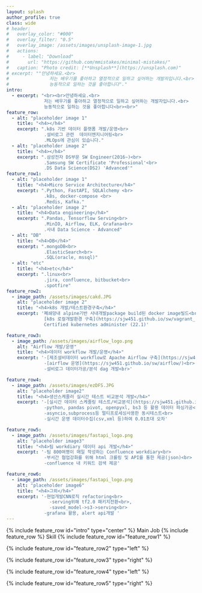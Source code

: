 ```yaml
---
layout: splash
author_profile: true
class: wide
# header:
#   overlay_color: "#000"
#   overlay_filter: "0.5"
#   overlay_image: /assets/images/unsplash-image-1.jpg
#   actions:
#     - label: "Download"
#       url: "https://github.com/mmistakes/minimal-mistakes/"
#   caption: "Photo credit: [**Unsplash**](https://unsplash.com)"
# excerpt: ""안녕하세요.<br> 
#               저는 배우기를 좋아하고 열정적으로 일하고 싶어하는 개발자입니다.<br>   
#               능동적으로 일하는 것을 좋아합니다"."
intro: 
  - excerpt: "<br><br>안녕하세요.<br> 
              저는 배우기를 좋아하고 열정적으로 일하고 싶어하는 개발자입니다.<br>   
              능동적으로 일하는 것을 좋아합니다<br><br>"
feature_row:
  - alt: "placeholder image 1"
    title: "<h4></h4>"
    excerpt: ".k8s 기반 데이터 플랫폼 개발/운영<br> 
              .설비로그 관련  데이터엔지니어링<br>
              .MLOps에 관심이 있습니다." 
  - alt: "placeholder image 2"
    title: "<h4></h4>"
    excerpt: ".삼성전자 DS부문 SW Engineer(2016~)<br>
              .Samsung SW Certificate 'Professional'<br>
              .DS Data Science(DS2) 'Advanced'"
feature_row1:
  - alt: "placeholder image 1"
    title: "<h4>Micro Service Architecture</h4>"
    excerpt: ".Python, FastAPI, SQLAlchemy <br>
              .k8s, docker-compose <br> 
              .Redis, Kafka."
  - alt: "placeholder image 2"
    title: "<h4>Data engineering</h4>"
    excerpt: ".Pandas, Tensorflow Serving<br>
              .MinIO, Airflow, ELK, Grafana<br>
              .사내 Data Science - Advanced"
  - alt: "DB"
    title: "<h4>DB</h4>"
    excerpt: ".mongoDB<br>
              .ElasticSearch<br>
              .SQL(oracle, mssql)"
  - alt: "etc"
    title: "<h4>etc</h4>"
    excerpt: ".linux<br>
              .jira, confluence, bitbucket<br>
              .spotfire"
feature_row2:
  - image_path: /assets/images/cakd.JPG
    alt: "placeholder image 2"
    title: "<h4>k8s 개발/테스트환경구축</h4>"
    excerpt: '폐쇄망내 alpine기반 사내개발package build된 docker image빌드<br>  
              [k8s 로컬개발환경 구축](https://sjw451.github.io/sw/vagrant_k8s/)<br>
              Certified kubernetes administer (22.1)'

feature_row3:
  - image_path: /assets/images/airflow_logo.png
    alt: "Airflow 개발/운영"
    title: "<h4>데이터 workflow 개발/운영</h4>"
    excerpt: '-[제조설비데이터 workflow로 Apache Airflow 구축](https://sjw451.github.io/sw/airflow_setup/)<br>  
              -[airflow 운영](https://sjw451.github.io/sw/airflow/)<br>
              -설비로그 데이터가공/분석 dag 개발<br>'

feature_row4:
  - image_path: /assets/images/ezDFS.JPG
    alt: "placeholder image2"
    title: "<h4>생산스케줄러 실시간 테스트 비교분석 개발</h4>" 
    excerpt: '-[실시간 데이터 스케줄링 테스트/비교분석](https://sjw451.github.io/sw/replay-test/)<br>
              -python, pandas pivot, openpyxl, bs3 등 활용 데이터 파싱가공<br>
              -asyncio,subprocess등 멀티프로세싱사용한 동시테스트<br>
              -실시간 운영 데이터수집(csv,xml 등)하여 0.01초대 오차'

feature_row5:
  - image_path: /assets/images/fastapi_logo.png
    alt: "placeholder image3"
    title: "<h4>팀 workdiary 데이터 api 개발</h4>"
    excerpt: '-팀 800여명이 매일 작성하는 Confluence workdiary<br>
              -부서간 협업강화를 위해 html 크롤링 및 API를 통한 제공(json)<br>
              -confluence 내 키워드 검색 제공'

feature_row6:
  - image_path: /assets/images/fastapi_logo.png
    alt: "placeholder image6"
    title: "<h4>그외</h4>"
    excerpt: '-현업개발CNN로직 refactoring<br>
                -serving위해 tf2.0 패키지전환<br>, 
                -saved_model->s3->serving<br>
              -grafana 활용, alert api개발 '
---
```


{% include feature_row id="intro" type="center" %}
Main Job
{% include feature_row %}
Skill
{% include feature_row id="feature_row1" %}

{% include feature_row id="feature_row2" type="left" %}

{% include feature_row id="feature_row3" type="right" %}

{% include feature_row id="feature_row4" type="left" %}

{% include feature_row id="feature_row5" type="right" %}

<!-- "<h4><a href="https://sjw451.github.io/sw/replay-test/"> 생산스케줄러 실시간 테스트 비교분석 개발 </a></h4>" -->